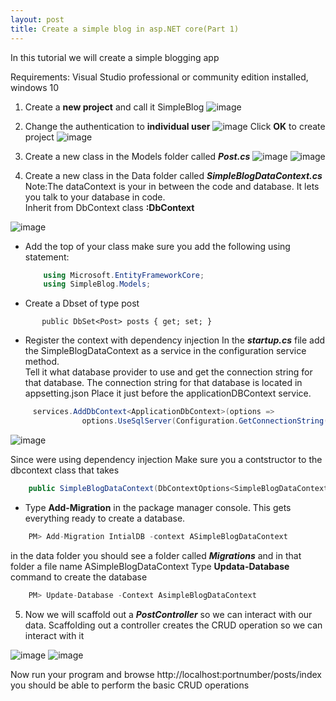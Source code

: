 ```yaml
---
layout: post
title: Create a simple blog in asp.NET core(Part 1)
---
```




In this tutorial we will create a simple blogging app


Requirements: Visual Studio professional or community edition installed, windows 10


1. Create a **new project** and call it SimpleBlog
![image](../images/simpleblog/ScreenShot2016-10-03.png)

2. Change the authentication to **individual user** 
![image](../images/simpleblog/ScreenShot1.png)
Click **OK** to create project
![image](../images/simpleblog/ScreenShot2.png)

3. Create a new class in the Models folder called ***Post.cs***
![image](../images/simpleblog/ScreenShot3a.png)
![image](../images/simpleblog/ScreenShot3b.png)

4. Create a new class in the Data folder called ***SimpleBlogDataContext.cs***
Note:The dataContext  is your in between the code and database.  It lets you talk to your database in code.  
Inherit from DbContext class **:DbContext**

![image](../images/simpleblog/ScreenShot4.png)

  * Add the top of your class make sure you add the  following using statement:
	
	```csharp
		using Microsoft.EntityFrameworkCore;
		using SimpleBlog.Models;
	```

  * Create a Dbset of type post   
```  
       public DbSet<Post> posts { get; set; } 
```

  * Register the context with dependency injection 
In the ***startup.cs*** file add the SimpleBlogDataContext as a service in the configuration service method.  
Tell it what database provider to use and get the connection string for that database.  The connection string for that database is located in appsetting.json
Place it just before the applicationDBContext service.  

```csharp
     services.AddDbContext<ApplicationDbContext>(options =>
                options.UseSqlServer(Configuration.GetConnectionString("DefaultConnection")));
```

![image](../images/simpleblog/ScreenShot4a.png)
 

Since were using dependency injection 
Make sure you a contstructor to the dbcontext class that takes 
```csharp
    public SimpleBlogDataContext(DbContextOptions<SimpleBlogDataContext> options) : base(options)
```

  *  Type **Add-Migration** in the package manager console.  This gets everything ready to create a database.  
```csharp
    PM> Add-Migration IntialDB -context ASimpleBlogDataContext
```
in the data folder you should see a folder called ***Migrations*** and in that folder a file name ASimpleBlogDataContext
Type **Updata-Database** command to create the database
```csharp
    PM> Update-Database -Context AsimpleBlogDataContext 
```

5.  Now we will scaffold out a ***PostController*** so we can interact with our data.  Scaffolding out a controller creates the CRUD operation so we can interact with it

![image](../images/simpleblog/ScreenShot5a.png)
![image](../images/simpleblog/ScreenShot5b.png)

Now run your program and browse http://localhost:portnumber/posts/index
you should be able to perform the basic CRUD operations







